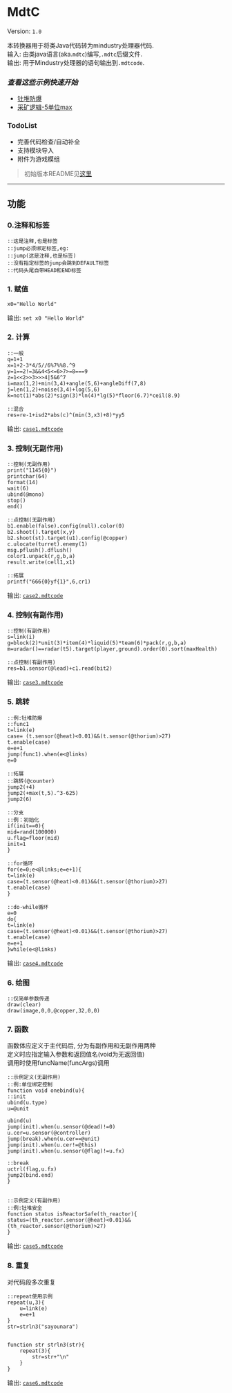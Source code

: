 # MdtC
Version: `1.0`

本转换器用于将类Java代码转为mindustry处理器代码.  
输入: 由类java语言(aka.`mdtc`)编写,`.mdtc`后缀文件.  
输出: 用于Mindustry处理器的语句输出到`.mdtcode`.

### *查看这些示例快速开始*
- [钍堆防爆](sample_cases/failsafe_钍堆.mdtc)
- [采矿逻辑-5单位max](sample_cases/mine%20u5.mdtc)


### TodoList
- 完善代码检查/自动补全
- 支持模块导入
- 附件为游戏模组

> 初始版本README见[这里](./readme_original.txt)
---

## 功能

### 0.注释和标签
```githubexpressionlanguage
::这是注释,也是标签
::jump必须绑定标签,eg:
::jump(这是注释,也是标签)
::没有指定标签的jump会跳到DEFAULT标签
::代码头尾自带HEAD和END标签
```

### 1. 赋值
```githubexpressionlanguage
x0="Hello World"
```

输出: `set x0 "Hello World"`


### 2. 计算
```githubexpressionlanguage
::一般
q=1+1
x=1+2-3*4/5//6%7%%8.^9
y=1==2!=3&&4<5<=6>7>=8===9
z=1<<2>>3>>>4|5&6^7
i=max(1,2)+min(3,4)+angle(5,6)+angleDiff(7,8)
j=len(1,2)+noise(3,4)+log(5,6)
k=not(1)*abs(2)*sign(3)*ln(4)*lg(5)*floor(6.7)*ceil(8.9)

::混合
res=re-1+isd2*abs(c)^(min(3,x3)+8)*yy5
```
输出: [`case1.mdtcode`](./sample_cases/case1.mdtcode)


### 3. 控制(无副作用)
```githubexpressionlanguage
::控制(无副作用)
print("1145{0}")
printchar(64)
format(14)
wait(6)
ubind(@mono)
stop()
end()

::点控制(无副作用)
b1.enable(false).config(null).color(0)
b2.shoot().target(x,y)
b2.shoot(st).target(u1).config(@copper)
c.ulocate(turret).enemy(1)
msg.pflush().dflush()
color1.unpack(r,g,b,a)
result.write(cell1,x1)
```
```githubexpressionlanguage
::拓展
printf("666{0}yf{1}",6,cr1)
```
输出: [`case2.mdtcode`](./sample_cases/case2.mdtcode)


### 4. 控制(有副作用)
```githubexpressionlanguage
::控制(有副作用)
s=link(i)
g=block(2)*unit(3)*item(4)*liquid(5)*team(6)*pack(r,g,b,a)
m=uradar()==radar(t5).target(player,ground).order(0).sort(maxHealth)

::点控制(有副作用)
res=b1.sensor(@lead)+c1.read(bit2)
```
输出: [`case3.mdtcode`](./sample_cases/case3.mdtcode)


### 5. 跳转
```githubexpressionlanguage
::例:钍堆防爆
::func1
t=link(e)
case= (t.sensor(@heat)<0.01)&&(t.sensor(@thorium)>27)
t.enable(case)
e=e+1
jump(func1).when(e<@links)
e=0
```
```githubexpressionlanguage
::拓展
::跳转(@counter)
jump2(+4)
jump2(+max(t,5).^3-625)
jump2(6)

::分支
::例：初始化
if(init==0){
mid=rand(100000)
u.flag=floor(mid)
init=1
}

::for循环
for(e=0;e<@links;e=e+1){
t=link(e)
case=(t.sensor(@heat)<0.01)&&(t.sensor(@thorium)>27)
t.enable(case)
}

::do-while循环
e=0
do{
t=link(e)
case=(t.sensor(@heat)<0.01)&&(t.sensor(@thorium)>27)
t.enable(case)
e=e+1
}while(e<@links)
```
输出: [`case4.mdtcode`](./sample_cases/case4.mdtcode)


### 6. 绘图
```githubexpressionlanguage
::仅简单参数传递
draw(clear)
draw(image,0,0,@copper,32,0,0)
```


### 7. 函数
函数体应定义于主代码后, 分为有副作用和无副作用两种  
定义时应指定输入参数和返回值名(void为无返回值)  
调用时使用funcName(funcArgs)调用
```githubexpressionlanguage
::示例定义(无副作用)
::例:单位绑定控制
function void onebind(u){
::init
ubind(u.type)
u=@unit

ubind(u)
jump(init).when(u.sensor(@dead)!=0)
u.cer=u.sensor(@controller)
jump(break).when(u.cer==@unit)
jump(init).when(u.cer!=@this)
jump(init).when(u.sensor(@flag)!=u.fx)

::break
uctrl(flag,u.fx)
jump2(bind.end)
}


::示例定义(有副作用)
::例:钍堆安全
function status isReactorSafe(th_reactor){
status=(th_reactor.sensor(@heat)<0.01)&&(th_reactor.sensor(@thorium)>27)
}
```
输出: [`case5.mdtcode`](./sample_cases/case5.mdtcode)


### 8. 重复
对代码段多次重复
```githubexpressionlanguage
::repeat使用示例
repeat(u,3){
	u=link(e)
	e=e+1
}
str=strln3("sayounara")


function str strln3(str){
	repeat(3){
		str=str+"\n"
	}
}
```
输出: [`case6.mdtcode`](./sample_cases/case6.mdtcode)
